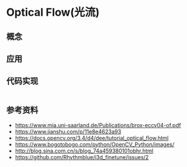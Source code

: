 # Optical Flow(光流)

## 概念 



## 应用

## 代码实现 

```python

```



## 参考资料

* <https://www.mia.uni-saarland.de/Publications/brox-eccv04-of.pdf>
* <https://www.jianshu.com/p/11e8e4623a93>
* <https://docs.opencv.org/3.4/d4/dee/tutorial_optical_flow.html>
* <https://www.bogotobogo.com/python/OpenCV_Python/images/>
* <http://blog.sina.com.cn/s/blog_74a459380101obhr.html>
* https://github.com/Rhythmblue/i3d_finetune/issues/2